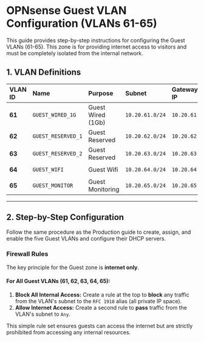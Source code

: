 # OPNsense Guest VLAN Configuration (VLANs 61-65)

This guide provides step-by-step instructions for configuring the Guest VLANs (61-65). This zone is for providing internet access to visitors and must be completely isolated from the internal network.

## 1. VLAN Definitions

| VLAN ID | Name | Purpose | Subnet | Gateway IP | DHCP Range |
|:---|:---|:---|:---|:---|:---|
| **61** | `GUEST_WIRED_1G` | Guest Wired (1Gb) | `10.20.61.0/24` | `10.20.61.1` | `10.20.61.100 – 200` |
| **62** | `GUEST_RESERVED_1` | Guest Reserved | `10.20.62.0/24` | `10.20.62.1` | Static only |
| **63** | `GUEST_RESERVED_2` | Guest Reserved | `10.20.63.0/24` | `10.20.63.1` | Static only |
| **64** | `GUEST_WIFI` | Guest Wifi | `10.20.64.0/24` | `10.20.64.1` | `10.20.64.100 – 200` |
| **65** | `GUEST_MONITOR` | Guest Monitoring | `10.20.65.0/24` | `10.20.65.1` | `10.20.65.100 – 200` |

---

## 2. Step-by-Step Configuration

Follow the same procedure as the Production guide to create, assign, and enable the five Guest VLANs and configure their DHCP servers.

### Firewall Rules

The key principle for the Guest zone is **internet only**.

#### For All Guest VLANs (61, 62, 63, 64, 65):
1.  **Block All Internal Access:** Create a rule at the top to **block** any traffic from the VLAN's subnet to the `RFC 1918` alias (all private IP space).
2.  **Allow Internet Access:** Create a second rule to **pass** traffic from the VLAN's subnet to `Any`.

This simple rule set ensures guests can access the internet but are strictly prohibited from accessing any internal resources.